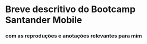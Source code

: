 # Breve descritivo do Bootcamp Santander Mobile

### com as reproduções e anotações relevantes para mim  






